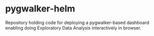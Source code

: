 # pygwalker-helm
Repository holding code for deploying a pygwalker-based dashboard enabling doing Exploratory Data Analysis interactively in browser.
